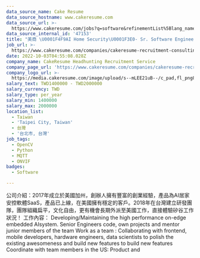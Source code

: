 ```yaml
---
data_source_name: Cake Resume
data_source_hostname: www.cakeresume.com
data_source_url: >-
  https://www.cakeresume.com/jobs?q=software&refinementList%5Blang_name%5D%5B0%5D=English&refinementList%5Bsalary_type%5D=per_year&range%5Bsalary_range%5D%5Bmin%5D=1000000&page=2
data_source_internal_id: '47153'
title: "美商 \U0001F4F9AI Home Security\U0001F3E0- Sr. Software Engineer(Python, ONVIF)- TL"
job_url: >-
  https://www.cakeresume.com/companies/cakeresume-recruitment-consulting/jobs/ai-home-security-sr-embedded-engineer-tl
date: 2022-10-03T04:55:08.028Z
company_name: CakeResume Headhunting Recruitment Service
company_page_url: 'https://www.cakeresume.com/companies/cakeresume-recruitment-consulting'
company_logo_url: >-
  https://media.cakeresume.com/image/upload/s--mLEE21uB--/c_pad,fl_png8,h_200,w_200/v1620881212/vdbipassrdfr8omwzeq6.png
salary_text: TWD1400000 - TWD2000000
salary_currency: TWD
salary_type: per_year
salary_min: 1400000
salary_max: 2000000
location_list:
  - Taiwan
  - 'Taipei City, Taiwan'
  - 台灣
  - '台北市, 台灣'
job_tags:
  - OpenCV
  - Python
  - MQTT
  - ONVIF
badges:
  - Software

---
```


公司介紹：2017年成立於美國加州，創辦人擁有豐富的創業經驗，產品為AI居家安控軟體SaaS，產品已上線，在美國擁有穩定的客戶。2018年在台灣建立研發團隊，團隊組織扁平，文化自由，更有機會長期外派至美國工作，直接體驗矽谷工作狀況！ 工作內容： Developing/Maintaining the high performance on-edge embedded AIsystem. Senior Engineers code, own projects and mentor junior members of the team Work as a team : Collaborating with frontend, mobile developers, hardware engineers, data scientists to polish the existing awesomeness and build new features to build new features Coordinate with team members in the US: Product and